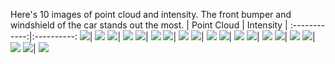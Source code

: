 Here's 10 images of point cloud and intensity. The front bumper and windshield of the car stands out the most.
| Point Cloud | Intensity |
:------------:|:----------:
![](images/cloud_1_20.png)| ![](images/inten_1_20.png)
![](images/cloud_1_70.png)| ![](images/inten_1_70.png)
![](images/cloud_1_120.png)| ![](images/inten_1_120.png)
![](images/cloud_1_160.png)| ![](images/inten_1_160.png)
![](images/cloud_2_150.png)| ![](images/inten_2_150.png)
![](images/cloud_2_184.png)| ![](images/inten_2_184.png)
![](images/cloud_3_10.png)| ![](images/inten_3_10.png)
![](images/cloud_3_100.png)| ![](images/inten_3_100.png)
![](images/cloud_3_130.png)| ![](images/inten_3_130.png)
![](images/cloud_3_170.png)| ![](images/inten_3_170.png)
